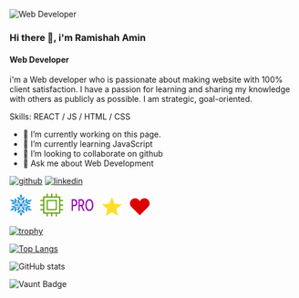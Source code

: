 ![Web Developer](https://media.licdn.com/dms/image/v2/D4E16AQGWtjSShRtg3w/profile-displaybackgroundimage-shrink_350_1400/B4EZT.G0CSG0AY-/0/1739429987634?e=1744848000&v=beta&t=pgM9pik28H9s_-wWdCj1l_NEO1MzLGF563ngO-DRCE8)

### Hi there 👋, i'm Ramishah Amin
#### Web Developer


i'm a Web developer who is passionate about making website with 100% client satisfaction. I have a passion for learning and sharing my knowledge with others as publicly as possible. I am strategic, goal-oriented.

Skills:  REACT / JS / HTML / CSS

- 🔭 I’m currently working on this page. 
- 🌱 I’m currently learning JavaScript 
- 👯 I’m looking to collaborate on github 
- 💬 Ask me about Web Development 


[<img src='https://cdn.jsdelivr.net/npm/simple-icons@3.0.1/icons/github.svg' alt='github' height='40'>](https://github.com/ramishahamin)  [<img src='https://cdn.jsdelivr.net/npm/simple-icons@3.0.1/icons/linkedin.svg' alt='linkedin' height='40'>](https://www.linkedin.com/in/ramishahamin/)  

<a href='https://archiveprogram.github.com/'><img src='https://raw.githubusercontent.com/acervenky/animated-github-badges/master/assets/acbadge.gif' width='40' height='40'></a> <a href='https://docs.github.com/en/developers'><img src='https://raw.githubusercontent.com/acervenky/animated-github-badges/master/assets/devbadge.gif' width='40' height='40'></a> <a href='https://github.com/pricing'><img src='https://raw.githubusercontent.com/acervenky/animated-github-badges/master/assets/pro.gif' width='40' height='40'></a> <a href='https://stars.github.com/'><img src='https://raw.githubusercontent.com/acervenky/animated-github-badges/master/assets/starbadge.gif' width='35' height='35'></a> <a href='https://docs.github.com/en/github/supporting-the-open-source-community-with-github-sponsors'><img src='https://raw.githubusercontent.com/acervenky/animated-github-badges/master/assets/sponsorbadge.gif' width='35' height='35'></a> 

[![trophy](https://github-profile-trophy.vercel.app/?username=ramishahamin)](https://github.com/ryo-ma/github-profile-trophy)

[![Top Langs](https://github-readme-stats.vercel.app/api/top-langs/?username=ramishahamin)](https://github.com/anuraghazra/github-readme-stats)

![GitHub stats](https://github-readme-stats.vercel.app/api?username=ramishahamin&show_icons=true&count_private=true)  

![Vaunt Badge](https://api.vaunt.dev/v1/github/entities/ramishahamin/contributions?format=svg&private=true)  

